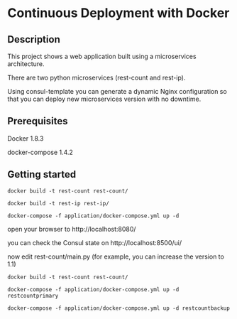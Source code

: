 # Continuous Deployment with Docker

## Description

This project shows a web application built using a microservices architecture.

There are two python microservices (rest-count and rest-ip).

Using consul-template you can generate a dynamic Nginx configuration so that you can deploy new microservices version with no downtime.

## Prerequisites

Docker 1.8.3

docker-compose 1.4.2

## Getting started

```
docker build -t rest-count rest-count/

docker build -t rest-ip rest-ip/

docker-compose -f application/docker-compose.yml up -d 
```

open your browser to http://localhost:8080/

you can check the Consul state on http://localhost:8500/ui/

now edit rest-count/main.py (for example, you can increase the version to 1.1)

```
docker build -t rest-count rest-count/

docker-compose -f application/docker-compose.yml up -d restcountprimary

docker-compose -f application/docker-compose.yml up -d restcountbackup
```


